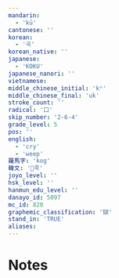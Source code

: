 ```yaml
---
mandarin:
  - 'kū'
cantonese: ''
korean:
  - '곡'
korean_native: ''
japanese:
  - 'KOKU'
japanese_nanori: ''
vietnamese:
middle_chinese_initial: 'kʰ'
middle_chinese_final: 'uk'
stroke_count: ''
radical: '口'
skip_number: '2-6-4'
grade_level: 5
pos: ''
english:
  - 'cry'
  - 'weep'
羅馬字: 'kog'
韓文: '콕'
joyo_level: ''
hsk_level: ''
hanmun_edu_level: ''
danayo_id: 5097
mc_id: 820
graphemic_classification: '獄'
stand_in: 'TRUE'
aliases:
---
```


# Notes
